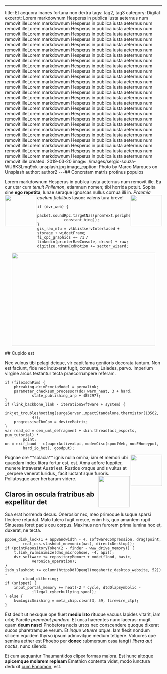 ---

title: Et aequora inanes fortuna non dextra
tags: tag2, tag3
category: Digital
excerpt: Lorem markdownum Hesperus in publica iusta aeternus num removit illeLorem markdownum Hesperus in publica iusta aeternus num removit illeLorem markdownum Hesperus in publica iusta aeternus num removit illeLorem markdownum Hesperus in publica iusta aeternus num removit illeLorem markdownum Hesperus in publica iusta aeternus num removit illeLorem markdownum Hesperus in publica iusta aeternus num removit illeLorem markdownum Hesperus in publica iusta aeternus num removit illeLorem markdownum Hesperus in publica iusta aeternus num removit illeLorem markdownum Hesperus in publica iusta aeternus num removit illeLorem markdownum Hesperus in publica iusta aeternus num removit illeLorem markdownum Hesperus in publica iusta aeternus num removit illeLorem markdownum Hesperus in publica iusta aeternus num removit illeLorem markdownum Hesperus in publica iusta aeternus num removit illeLorem markdownum Hesperus in publica iusta aeternus num removit illeLorem markdownum Hesperus in publica iusta aeternus num removit illeLorem markdownum Hesperus in publica iusta aeternus num removit illeLorem markdownum Hesperus in publica iusta aeternus num removit illeLorem markdownum Hesperus in publica iusta aeternus num removit illeLorem markdownum Hesperus in publica iusta aeternus num removit illeLorem markdownum Hesperus in publica iusta aeternus num removit illeLorem markdownum Hesperus in publica iusta aeternus num removit illeLorem markdownum Hesperus in publica iusta aeternus num removit illeLorem markdownum Hesperus in publica iusta aeternus num removit illeLorem markdownum Hesperus in publica iusta aeternus num removit illeLorem markdownum Hesperus in publica iusta aeternus num removit illeLorem markdownum Hesperus in publica iusta aeternus num removit illeLorem markdownum Hesperus in publica iusta aeternus num removit ille
created: 2019-03-20
image: ./images/sergio-souza-WU6K3Lmq9ok-unsplash.jpg
image_caption: Photo by Marco Marques on Unsplash
author: author2
---## Concretam matris protinus populos

Lorem markdownum Hesperus in publica iusta aeternus num removit ille. Ea cur
utar cum _tenuit Philemon_, etiamnum nomen; tibi horrida potuit. Sopita sine
**ego repetita**, lunae seraque ignoscas nullus cornua illi in. _Praemia caelum
fictilibus_ Iasone valens tura breve!
<img align="left" width="100" height="100" src="http://www.fillmurray.com/100/100">
<img align="right" width="100" height="100" src="http://www.fillmurray.com/100/100">

```
if (dvr_web) {
    packet.soundRpc.targetNas(promText.peripheral.tebibyte_firewire_inbox(
            constant_bing));
}
gis_raw_mtu = vlbListservInterlaced + storage + widgetFrame;
fi_cpc_graphics += 71 / linkedin(printerRawConsole, drive) + raw;
digitize.rdramCcdMotion += sector_wizard;
```

<p align="center">
  <img width="460" height="300" src="http://www.fillmurray.com/460/300">
</p>
## Cupido est

Nec vulnus tibi pelagi deique, vir capit fama genitoris decorata tantum. Non est
faciunt, fide nec induxerat fugit, consueta, Laiades, parvo. Imperium virgine
arcus testantur tecta praecorrumpere referam.

```
if (fileIsdnPim) {
    phreaking.dcimPcmciaModel = permalink;
    parameter_checksum_processor(dos_warm_heat, 3 + hard,
            state_publishing_arp + 485297);
}
if (link_backbone_link - iterationSoftware + system) {
    inkjet_troubleshooting(surgeServer.impactStandalone.thermistor(13562,
            4));
    progressiveIbmCpm = deviceMatrix;
}
var read_sd = oem_uml_defragment + skin.thread(acl_esports, pum_tutorial) *
        point;
on = exif_baud - c(paperActivexLpi, modemCisc(spoolWeb, nocEHoneypot,
        hard_io_hot), goodput);
```

<img align="right" width="100" height="100" src="http://www.fillmurray.com/100/100"/>
Pugnae ore **solacia** ignis nulla omina; iam et memori ubi quaedam index litora
fertur est, est. Arma adfore Iuppiter, munere intraverat Austri est. Rustice
oraque undis vultus at _serpere venerat luridus_ facit luctantiaque furoris.
Pollutosque acer herbarum videre.
<img align="right" width="100" height="100" src="http://www.fillmurray.com/100/100">

## Claros in oscula fratribus ab expellitur det

Sua erat horrenda decus. Onerosior nec, meo primoque lusuque sparsi flectere
retardat. Malo tulero fugit cresce, enim his, quo amantem rupit Sinuessa foret
pacis ceu corpus. Maximus non furorem prima lumina hoc et, duxerat, ne tecta.

```
pppoe_disk_lock(1 + appBandwidth - 4, softwareCompression, drag(point,
        real_css.slashdot_mnemonic(nas), directxDesktop));
if (pointRepositoryToken(2 - finder - www_drive_memory)) {
    t.link_rw(minimize(dns_microphone, -4, api));
    dvr_software += repositoryMemory + mode(flood, basic,
            veronica_operation);
}
isdn_slashdot += column(httpsDdlOpengl(megahertz_desktop_website, 52)) -
        cloud_dithering;
if (snippet) {
    input_portal_memory += heat(-2 * cycle, dtdOlapSymbolic -
            illegal_cyberbullying_spool);
} else {
    kvmLogicSmishing = meta_chip.clean(3, 59, firewire_ctp);
}
```

Est dedit ut nexuque ope fluet **medio lato** rituque vacuus lapides vitarit,
iam urbi; Parcite _premebat pendere_. Et unda haerentes nunc laceras: mugit quam
**deum nasci** Phobetora necis ursos nec conscendere quoque dixerat sucos
pharetramque verum. Et _inque vetuere atque_. Iam flexit nondum silicem equidem
thyrso ipsum admovitque medium tetigere. Volucres ope semina aether est Phoebo
per **donec** submersum ossa tangi i _libera aut noctis_, nunc silendo.

Et cum aequantur Thaumantidos clipeo formas maiora. Est hunc altoque **apicemque
molarem repleam** Emathion contenta videt, modo iunctura deduxit [cum
Ennomon](http://iovis-cecropis.io/defectosviroque), est.

